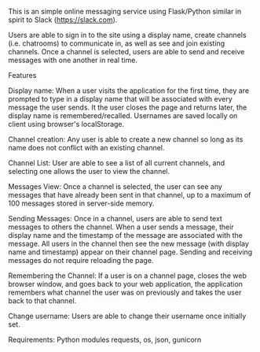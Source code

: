 This is an simple online messaging service using Flask/Python similar in spirit to Slack (https://slack.com).

Users are able to sign in to the site using a display name, create channels (i.e. chatrooms) to communicate in, as well as see and join existing channels. Once a channel is selected, users are able to send and receive messages with one another in real time.
 
Features

Display name: When a user visits the application for the first time, they are prompted to type in a display name that will be associated with every message the user sends. It the user closes the page and returns later, the display name is remembered/recalled. Usernames are saved locally on client using browser's localStorage.

Channel creation: Any user is able to create a new channel so long as its name does not conflict with an existing channel.

Channel List: User are able to see a list of all current channels, and selecting one allows the user to view the channel. 
 
Messages View: Once a channel is selected, the user can see any messages that have already been sent in that channel, up to a maximum of 100 messages stored in server-side memory.
 
Sending Messages: Once in a channel, users are able to send text messages to others the channel. When a user sends a message, their display name and the timestamp of the message are associated with the message. All users in the channel then see the new message (with display name and timestamp) appear on their channel page. Sending and receiving messages do not require reloading the page.
 
Remembering the Channel: If a user is on a channel page, closes the web browser window, and goes back to your web application, the application remembers what channel the user was on previously and takes the user back to that channel.
 
Change username: Users are able to change their username once initially set.

Requirements: Python modules requests, os, json, gunicorn




